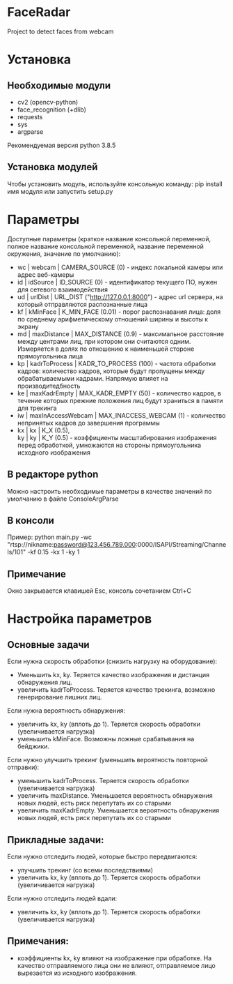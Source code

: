 # FaceRadar
 Project to detect faces from webcam

# Установка
## Необходимые модули
- cv2 (opencv-python)
- face_recognition (+dlib)
- requests
- sys
- argparse

Рекомендуемая версия python 3.8.5

## Установка модулей
Чтобы установить модуль, используйте консольную команду:
pip install имя модуля
или
запустить setup.py

# Параметры
Доступные параметры (краткое название консольной переменной, полное название консольной переменной, название переменной окружения, значение по умолчанию):
- wc | webcam | CAMERA_SOURCE (0) - индекс локальной камеры или адрес веб-камеры
- id | idSource | ID_SOURCE (0) - идентификатор текущего ПО, нужен для сетевого взаимодействия
- ud | urlDist | URL_DIST ("http://127.0.0.1:8000") - адрес url сервера, на который отправляются распознанные лица
- kf | kMinFace | K_MIN_FACE (0.01) - порог распознавания лица: доля по среднему арифметическому отношений ширины и высоты к экрану 
- md | maxDistance | MAX_DISTANCE (0.9) - максимальное расстояние между центрами лиц, при котором они считаются одним. Измеряется в долях по отношению к наименьшей стороне прямоугольника лица 
- kp | kadrToProcess | KADR_TO_PROCESS (100) - частота обработки кадров: количество кадров, которые будут пропущены между обрабатываемыми кадрами. Напрямую влияет на производитедбность 
- ke | maxKadrEmpty | MAX_KADR_EMPTY (50) - количество кадров, в течение которых прежние положения лиц будут храниться в памяти для трекинга 
- iw | maxInAccessWebcam | MAX_INACCESS_WEBCAM (1) - количество непринятых кадров до завершения программы 
- kx | kx | K_X (0.5),   
  ky | ky | K_Y (0.5) - коэффициенты масштабирования изображения перед обработкой, умножаются на стороны прямоугольника исходного изображения 

## В редакторе python
Можно настроить необходимые параметры в качестве значений по умолчанию в файле ConsoleArgParse

## В консоли
Пример:
python main.py -wc "rtsp://nikname:password@123.456.789.000:0000/ISAPI/Streaming/Channels/101" -kf 0.15 -kx 1 -ky 1

## Примечание
Окно закрывается клавишей Esc, консоль сочетанием Ctrl+C

# Настройка параметров
## Основные задачи
Если нужна скорость обработки (снизить нагрузку на оборудование):
- Уменьшить kx, ky. Теряется качество изображения и дистанция обнаружения лиц.
- увеличить kadrToProcess. Теряется качество трекинга, возможно генерирование лишних лиц.

Если нужна вероятность обнаружения:
- увеличить kx, ky (вплоть до 1). Теряется скорость обработки (увеличивается нагрузка)
- уменьшить kMinFace. Возможны ложные срабатывания на бейджики.

Если нужно улучшить трекинг (уменьшить вероятность повторной отправки):
- уменьшить kadrToProcess. Теряется скорость обработки (увеличивается нагрузка)
- увеличить maxDistance. Уменьшается вероятность обнаружения новых людей, есть риск перепутать их со старыми
- увеличить maxKadrEmpty. Уменьшается вероятность обнаружения новых людей, есть риск перепутать их со старыми

## Прикладные задачи:

Если нужно отследить людей, которые быстро передвигаются:
- улучшить трекинг (со всеми последствиями)
- увеличить kx, ky (вплоть до 1). Теряется скорость обработки (увеличивается нагрузка)

Если нужно отследить людей вдали:
- увеличить kx, ky (вплоть до 1). Теряется скорость обработки (увеличивается нагрузка)

## Примечания:
- коэффициенты kx, ky влияют на изображение при обработке. На качество отправляемого лица они не влияют, отправляемое лицо вырезается из исходного изображения.


